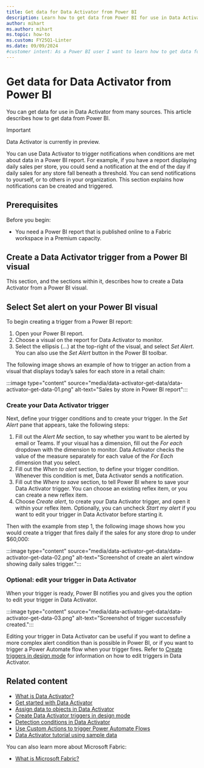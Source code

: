 ```yaml
---
title: Get data for Data Activator from Power BI
description: Learn how to get data from Power BI for use in Data Activator, integrate it into your workflows, and take advantage of powerful data analysis capabilities.
author: mihart
ms.author: mihart
ms.topic: how-to
ms.custom: FY25Q1-Linter
ms.date: 09/09/2024
#customer intent: As a Power BI user I want to learn how to get data for Data Activator in Power BI.
---
```


# Get data for Data Activator from Power BI

You can get data for use in Data Activator from many sources. This article describes how to get data from Power BI.

> [!IMPORTANT]
> Data Activator is currently in preview.

You can use Data Activator to trigger notifications when conditions are met about data in a Power BI report. For example, if you have a report displaying daily sales per store, you could send a notification at the end of the day if daily sales for any store fall beneath a threshold. You can send notifications to yourself, or to others in your organization. This section explains how notifications can be created and triggered.

## Prerequisites

Before you begin:

* You need a Power BI report that is published online to a Fabric workspace in a Premium capacity.

## Create a Data Activator trigger from a Power BI visual

This section, and the sections within it, describes how to create a Data Activator from a Power BI visual.

## Select Set alert on your Power BI visual

To begin creating a trigger from a Power BI report:

1. Open your Power BI report.
2. Choose a visual on the report for Data Activator to monitor.
3. Select the ellipsis (…) at the top-right of the visual, and select *Set Alert*. You can also use the *Set Alert* button in the Power BI toolbar.

The following image shows an example of how to trigger an action from a visual that displays today’s sales for each store in a retail chain:

:::image type="content" source="media/data-activator-get-data/data-activator-get-data-01.png" alt-text="Sales by store in Power BI report":::

### Create your Data Activator trigger

Next, define your trigger conditions and to create your trigger. In the *Set Alert* pane that appears, take the following steps:

1. Fill out the *Alert Me* section, to say whether you want to be alerted by email or Teams. If your visual has a dimension, fill out the *For each* dropdown with the dimension to monitor. Data Activator checks the value of the measure separately for each value of the *For Each* dimension that you select.
2. Fill out the *When to alert* section, to define your trigger condition. Whenever this condition is met, Data Activator sends a notification.
3. Fill out the *Where to save* section, to tell Power BI where to save your Data Activator trigger. You can choose an existing reflex item, or you can create a new reflex item.
4. Choose *Create alert*, to create your Data Activator trigger, and open it within your reflex item.  Optionally, you can uncheck *Start my alert* if you want to edit your trigger in Data Activator before starting it.

Then with the example from step 1, the following image shows how you would create a trigger that fires daily if the sales for any store drop to under $60,000:

:::image type="content" source="media/data-activator-get-data/data-activator-get-data-02.png" alt-text="Screenshot of create an alert window showing daily sales trigger.":::

### Optional: edit your trigger in Data Activator

When your trigger is ready, Power BI notifies you and gives you the option to edit your trigger in Data Activator.

:::image type="content" source="media/data-activator-get-data/data-activator-get-data-03.png" alt-text="Screenshot of trigger successfully created.":::

Editing your trigger in Data Activator can be useful if you want to define a more complex alert condition than is possible in Power BI, or if you want to trigger a Power Automate flow when your trigger fires. Refer to [Create triggers in design mode](data-activator-create-triggers-design-mode.md) for information on how to edit triggers in Data Activator.

## Related content

* [What is Data Activator?](data-activator-introduction.md)
* [Get started with Data Activator](data-activator-get-started.md)
* [Assign data to objects in Data Activator](data-activator-assign-data-objects.md)
* [Create Data Activator triggers in design mode](data-activator-create-triggers-design-mode.md)
* [Detection conditions in Data Activator](data-activator-detection-conditions.md)
* [Use Custom Actions to trigger Power Automate Flows](data-activator-trigger-power-automate-flows.md)
* [Data Activator tutorial using sample data](data-activator-tutorial.md)

You can also learn more about Microsoft Fabric:

* [What is Microsoft Fabric?](../get-started/microsoft-fabric-overview.md)

